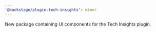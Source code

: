 ```yaml
---
'@backstage/plugin-tech-insights': minor
---
```


New package containing UI components for the Tech Insights plugin.

